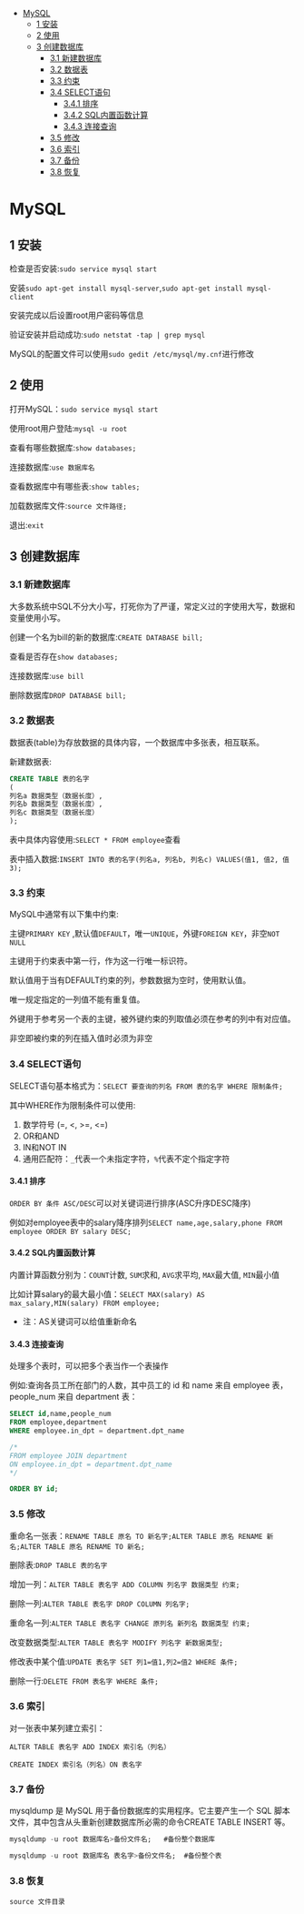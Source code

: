<!-- TOC -->

- [MySQL](#mysql)
    - [1 安装](#1-安装)
    - [2 使用](#2-使用)
    - [3 创建数据库](#3-创建数据库)
        - [3.1 新建数据库](#31-新建数据库)
        - [3.2 数据表](#32-数据表)
        - [3.3 约束](#33-约束)
        - [3.4 SELECT语句](#34-select语句)
            - [3.4.1 排序](#341-排序)
            - [3.4.2 SQL内置函数计算](#342-sql内置函数计算)
            - [3.4.3 连接查询](#343-连接查询)
        - [3.5 修改](#35-修改)
        - [3.6 索引](#36-索引)
        - [3.7 备份](#37-备份)
        - [3.8 恢复](#38-恢复)

<!-- /TOC -->

# MySQL

## 1 安装

检查是否安装:`sudo service mysql start`

安装`sudo apt-get install mysql-server`,`sudo apt-get install mysql-client`

安装完成以后设置root用户密码等信息

验证安装并启动成功:`sudo netstat -tap | grep mysql`

MySQL的配置文件可以使用`sudo gedit /etc/mysql/my.cnf`进行修改

## 2 使用

打开MySQL：`sudo service mysql start`

使用root用户登陆:`mysql -u root`

查看有哪些数据库:`show databases;`

连接数据库:`use 数据库名`

查看数据库中有哪些表:`show tables;`

加载数据库文件:`source 文件路径;`

退出:`exit`

## 3 创建数据库

### 3.1 新建数据库

大多数系统中SQL不分大小写，打死你为了严谨，常定义过的字使用大写，数据和变量使用小写。

创建一个名为bill的新的数据库:`CREATE DATABASE bill;`

查看是否存在`show databases;`

连接数据库:`use bill`

删除数据库`DROP DATABASE bill;`

### 3.2 数据表

数据表(table)为存放数据的具体内容，一个数据库中多张表，相互联系。

新建数据表:

```sql
CREATE TABLE 表的名字
(
列名a 数据类型（数据长度）,
列名b 数据类型（数据长度）,
列名c 数据类型（数据长度）
);
```

表中具体内容使用:`SELECT * FROM employee`查看

表中插入数据:`INSERT INTO 表的名字(列名a, 列名b, 列名c) VALUES(值1, 值2, 值3);`

### 3.3 约束

MySQL中通常有以下集中约束:

主键`PRIMARY KEY` ,默认值`DEFAULT`，唯一`UNIQUE`，外键`FOREIGN KEY`，非空`NOT NULL`

主键用于约束表中第一行，作为这一行唯一标识符。

默认值用于当有DEFAULT约束的列，参数数据为空时，使用默认值。

唯一规定指定的一列值不能有重复值。

外键用于参考另一个表的主键，被外键约束的列取值必须在参考的列中有对应值。

非空即被约束的列在插入值时必须为非空

### 3.4 SELECT语句

SELECT语句基本格式为：`SELECT 要查询的列名 FROM 表的名字 WHERE 限制条件;`

其中WHERE作为限制条件可以使用:

1. 数学符号 (=, <, >=, <=)
2. OR和AND
3. IN和NOT IN
4. 通用匹配符：`_`代表一个未指定字符，`%`代表不定个指定字符

#### 3.4.1 排序

`ORDER BY 条件 ASC/DESC`可以对关键词进行排序(ASC升序DESC降序)

例如对employee表中的salary降序排列`SELECT name,age,salary,phone FROM employee ORDER BY salary DESC;`

#### 3.4.2 SQL内置函数计算

内置计算函数分别为：`COUNT`计数, `SUM`求和, `AVG`求平均, `MAX`最大值, `MIN`最小值

比如计算salary的最大最小值：`SELECT MAX(salary) AS max_salary,MIN(salary) FROM employee;`

* 注：AS关键词可以给值重新命名

#### 3.4.3 连接查询

处理多个表时，可以把多个表当作一个表操作

例如:查询各员工所在部门的人数，其中员工的 id 和 name 来自 employee 表，people_num 来自 department 表：

```sql
SELECT id,name,people_num
FROM employee,department
WHERE employee.in_dpt = department.dpt_name

/*
FROM employee JOIN department
ON employee.in_dpt = department.dpt_name
*/

ORDER BY id;
```

### 3.5 修改

重命名一张表：`RENAME TABLE 原名 TO 新名字;ALTER TABLE 原名 RENAME 新名;ALTER TABLE 原名 RENAME TO 新名;`

删除表:`DROP TABLE 表的名字`

增加一列：`ALTER TABLE 表名字 ADD COLUMN 列名字 数据类型 约束;`

删除一列:`ALTER TABLE 表名字 DROP COLUMN 列名字;`

重命名一列:`ALTER TABLE 表名字 CHANGE 原列名 新列名 数据类型 约束;`

改变数据类型:`ALTER TABLE 表名字 MODIFY 列名字 新数据类型;`

修改表中某个值:`UPDATE 表名字 SET 列1=值1,列2=值2 WHERE 条件;`

删除一行:`DELETE FROM 表名字 WHERE 条件;`

### 3.6 索引

对一张表中某列建立索引：

`ALTER TABLE 表名字 ADD INDEX 索引名（列名）`

`CREATE INDEX 索引名（列名）ON 表名字`

### 3.7 备份

mysqldump 是 MySQL 用于备份数据库的实用程序。它主要产生一个 SQL 脚本文件，其中包含从头重新创建数据库所必需的命令CREATE TABLE INSERT 等。

```sql
mysqldump -u root 数据库名>备份文件名;   #备份整个数据库

mysqldump -u root 数据库名 表名字>备份文件名;  #备份整个表
```

### 3.8 恢复

`source 文件目录`